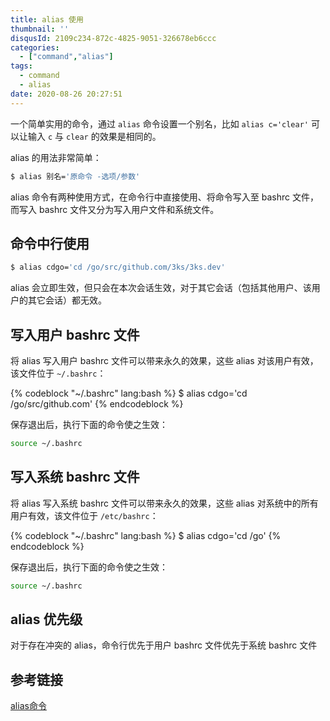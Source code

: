 ```yaml
---
title: alias 使用
thumbnail: ''
disqusId: 2109c234-872c-4825-9051-326678eb6ccc
categories:
  - ["command","alias"]
tags:
  - command
  - alias
date: 2020-08-26 20:27:51
---
```


一个简单实用的命令，通过 `alias` 命令设置一个别名，比如 `alias c='clear'` 可以让输入 `c` 与 `clear` 的效果是相同的。

<!-- more -->

alias 的用法非常简单：

```bash
$ alias 别名='原命令 -选项/参数'
```

alias 命令有两种使用方式，在命令行中直接使用、将命令写入至 bashrc 文件，而写入 bashrc 文件又分为写入用户文件和系统文件。

## 命令中行使用

```bash
$ alias cdgo='cd /go/src/github.com/3ks/3ks.dev'
```

alias 会立即生效，但只会在本次会话生效，对于其它会话（包括其他用户、该用户的其它会话）都无效。

## 写入用户 bashrc 文件

将 alias 写入用户 bashrc 文件可以带来永久的效果，这些 alias 对该用户有效，该文件位于 `~/.bashrc`：

{% codeblock "~/.bashrc" lang:bash %}
$ alias cdgo='cd /go/src/github.com'
{% endcodeblock %}

保存退出后，执行下面的命令使之生效：

```bash
source ~/.bashrc 
```

## 写入系统 bashrc 文件

将 alias 写入系统 bashrc 文件可以带来永久的效果，这些 alias 对系统中的所有用户有效，该文件位于 `/etc/bashrc`：

{% codeblock "~/.bashrc" lang:bash %}
$ alias cdgo='cd /go'
{% endcodeblock %}

保存退出后，执行下面的命令使之生效：

```bash
source ~/.bashrc 
```

## alias 优先级

对于存在冲突的 alias，命令行优先于用户 bashrc 文件优先于系统 bashrc 文件

## 参考链接

[alias命令](https://man.linuxde.net/alias)